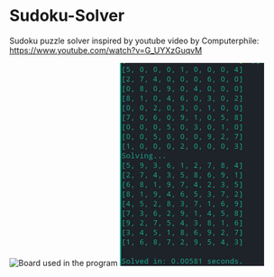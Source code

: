 # Sudoku-Solver

Sudoku puzzle solver inspired by youtube video by Computerphile:
https://www.youtube.com/watch?v=G_UYXzGuqvM

![Board used in the program](/Board.png)
![Sudoku.py in temrinal](/sudoku.png)

